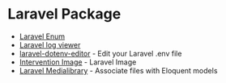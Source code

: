 # Laravel Package

- [Laravel Enum](https://github.com/BenSampo/laravel-enum)
- [Laravel log viewer](https://github.com/rap2hpoutre/laravel-log-viewer)
- [laravel-dotenv-editor](https://github.com/Brotzka/laravel-dotenv-editor) - Edit your Laravel .env file
- [Intervention Image](http://image.intervention.io/) - Laravel Image
- [Laravel Medialibrary](https://github.com/spatie/laravel-medialibrary) - Associate files with Eloquent models